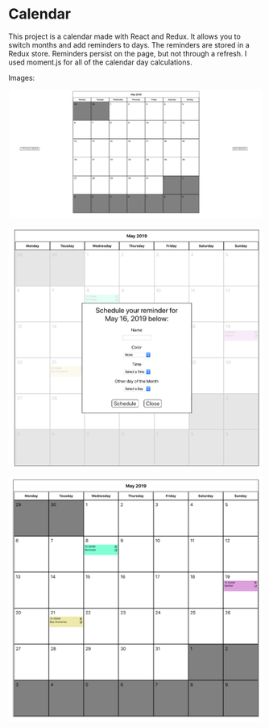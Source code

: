 # Calendar

This project is a calendar made with React and Redux. It allows you to switch months and add reminders to days. 
The reminders are stored in a Redux store. Reminders persist on the page, but not through a refresh.
I used moment.js for all of the calendar day calculations. 

Images:

![alt text](https://github.com/langerkirill/Calendar/blob/calendar-app/calendar-app/assets/fullview.png)

![alt text](https://github.com/langerkirill/Calendar/blob/calendar-app/calendar-app/assets/modal.png)

![alt text](https://github.com/langerkirill/Calendar/blob/calendar-app/calendar-app/assets/reminders.png)
